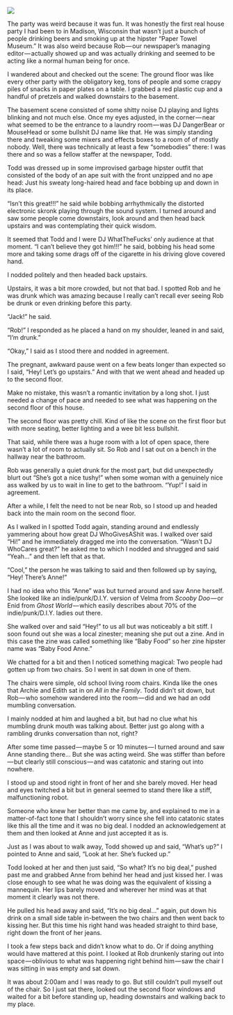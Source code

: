 <!-----
title: High Functioning Comedy Genius in an Ape Suit Enjoys the Bacchanal
description: About the Time I Went a House Party and Watched a Co-Worker Molest a Catatonic Woman
date: '2018-07-15T23:27:48.739Z'
slug: 2bb9851d8f9d
----->

![](/Users/jack/Downloads/medium-export-c5e2d7bfba58be09848301f216239b1a2b92c723a5147c30ac4f31d8e9470b9a/posts/md_1668465868371/img/1__Gc8nK__bVSIkGy5UeAekIuQ.jpeg)

The party was weird because it was fun. It was honestly the first real house party I had been to in Madison, Wisconsin that wasn’t just a bunch of people drinking beers and smoking up at the hipster “Paper Towel Museum.” It was also weird because Rob — our newspaper’s managing editor — actually showed up and was actually drinking and seemed to be acting like a normal human being for once.

I wandered about and checked out the scene: The ground floor was like every other party with the obligatory keg, tons of people and some crappy piles of snacks in paper plates on a table. I grabbed a red plastic cup and a handful of pretzels and walked downstairs to the basement.

The basement scene consisted of some shitty noise DJ playing and lights blinking and not much else. Once my eyes adjusted, in the corner — near what seemed to be the entrance to a laundry room — was DJ DangerBear or MouseHead or some bullshit DJ name like that. He was simply standing there and tweaking some mixers and effects boxes to a room of of mostly nobody. Well, there was technically at least a few “somebodies” there: I was there and so was a fellow staffer at the newspaper, Todd.

Todd was dressed up in some improvised garbage hipster outfit that consisted of the body of an ape suit with the front unzipped and no ape head: Just his sweaty long-haired head and face bobbing up and down in its place.

“Isn’t this great!!!” he said while bobbing arrhythmically the distorted electronic skronk playing through the sound system. I turned around and saw some people come downstairs, look around and then head back upstairs and was contemplating their quick wisdom.

It seemed that Todd and I were DJ WhatTheFucks’ only audience at that moment. “I can’t believe they got him!!!” he said, bobbing his head some more and taking some drags off of the cigarette in his driving glove covered hand.

I nodded politely and then headed back upstairs.

Upstairs, it was a bit more crowded, but not that bad. I spotted Rob and he was drunk which was amazing because I really can’t recall ever seeing Rob be drunk or even drinking before this party.

“Jack!” he said.

“Rob!” I responded as he placed a hand on my shoulder, leaned in and said, “I’m drunk.”

“Okay,” I said as I stood there and nodded in agreement.

The pregnant, awkward pause went on a few beats longer than expected so I said, “Hey! Let’s go upstairs.” And with that we went ahead and headed up to the second floor.

Make no mistake, this wasn’t a romantic invitation by a long shot. I just needed a change of pace and needed to see what was happening on the second floor of this house.

The second floor was pretty chill. Kind of like the scene on the first floor but with more seating, better lighting and a wee bit less bullshit.

That said, while there was a huge room with a lot of open space, there wasn’t a lot of room to actually sit. So Rob and I sat out on a bench in the hallway near the bathroom.

Rob was generally a quiet drunk for the most part, but did unexpectedly blurt out “She’s got a nice tushy!” when some woman with a genuinely nice ass walked by us to wait in line to get to the bathroom. “Yup!” I said in agreement.

After a while, I felt the need to not be near Rob, so I stood up and headed back into the main room on the second floor.

As I walked in I spotted Todd again, standing around and endlessly yammering about how great DJ WhoGivesAShit was. I walked over said “Hi!” and he immediately dragged me into the conversation. “Wasn’t DJ WhoCares great?” he asked me to which I nodded and shrugged and said “Yeah…” and then left that as that.

“Cool,” the person he was talking to said and then followed up by saying, “Hey! There’s Anne!”

I had no idea who this “Anne” was but turned around and saw Anne herself. She looked like an indie/punk/D.I.Y. version of Velma from _Scooby Doo_ — or Enid from _Ghost World_ — which easily describes about 70% of the indie/punk/D.I.Y. ladies out there.

She walked over and said “Hey!” to us all but was noticeably a bit stiff. I soon found out she was a local zinester; meaning she put out a zine. And in this case the zine was called something like “Baby Food” so her zine hipster name was “Baby Food Anne.”

We chatted for a bit and then I noticed something magical: Two people had gotten up from two chairs. So I went in sat down in one of them.

The chairs were simple, old school living room chairs. Kinda like the ones that Archie and Edith sat in on _All in the Family_. Todd didn’t sit down, but Rob — who somehow wandered into the room — did and we had an odd mumbling conversation.

I mainly nodded at him and laughed a bit, but had no clue what his mumbling drunk mouth was talking about. Better just go along with a rambling drunks conversation than not, right?

After some time passed — maybe 5 or 10 minutes — I turned around and saw Anne standing there… But she was acting weird. She was stiffer than before — but clearly still conscious — and was catatonic and staring out into nowhere.

I stood up and stood right in front of her and she barely moved. Her head and eyes twitched a bit but in general seemed to stand there like a stiff, malfunctioning robot.

Someone who knew her better than me came by, and explained to me in a matter-of-fact tone that I shouldn’t worry since she fell into catatonic states like this all the time and it was no big deal. I nodded an acknowledgement at them and then looked at Anne and just accepted it as is.

Just as I was about to walk away, Todd showed up and said, “What’s up?” I pointed to Anne and said, “Look at her. She’s fucked up.”

Todd looked at her and then just said, “So what? It’s no big deal,” pushed past me and grabbed Anne from behind her head and just kissed her. I was close enough to see what he was doing was the equivalent of kissing a mannequin. Her lips barely moved and wherever her mind was at that moment it clearly was not there.

He pulled his head away and said, “It’s no big deal…” again, put down his drink on a small side table in-between the two chairs and then went back to kissing her. But this time his right hand was headed straight to third base, right down the front of her jeans.

I took a few steps back and didn’t know what to do. Or if doing anything would have mattered at this point. I looked at Rob drunkenly staring out into space — oblivious to what was happening right behind him — saw the chair I was sitting in was empty and sat down.

It was about 2:00am and I was ready to go. But still couldn’t pull myself out of the chair. So I just sat there, looked out the second floor windows and waited for a bit before standing up, heading downstairs and walking back to my place.